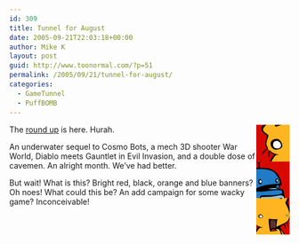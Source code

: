 ```yaml
---
id: 309
title: Tunnel for August
date: 2005-09-21T22:03:18+00:00
author: Mike K
layout: post
guid: http://www.toonormal.com/?p=51
permalink: /2005/09/21/tunnel-for-august/
categories:
  - GameTunnel
  - PuffBOMB
---
```

<img src='/content/pbbannertease.gif' alt='guh?' align="right" />The [round up](http://www.gametunnel.com/html/section-viewarticle-128.html) is here. Hurah.

An underwater sequel to Cosmo Bots, a mech 3D shooter War World, Diablo meets Gauntlet in Evil Invasion, and a double dose of cavemen. An alright month. We&#8217;ve had better.

But wait! What is this? Bright red, black, orange and blue banners? Oh noes! What could this be? An add campaign for some wacky game? Inconceivable!